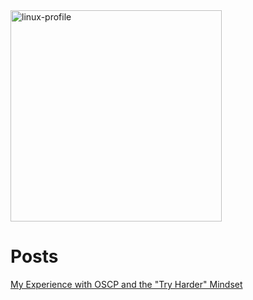 
<img width="338" alt="linux-profile" src="https://github.com/shellph1sh/shellph1sh.github.io/assets/55106700/2da36f90-844d-4095-808f-5e47131095f4">

# Posts

[My Experience with OSCP and the "Try Harder" Mindset](https://shellph1sh.github.io/OSCP.html)
